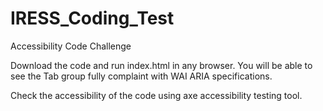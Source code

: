 # IRESS_Coding_Test
Accessibility Code Challenge
 
 Download the code and run index.html in any browser.
 You will be able to see the Tab group fully complaint with WAI ARIA specifications.
 
 Check the accessibility of the code using axe accessibility testing tool.
